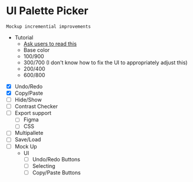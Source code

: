 # UI Palette Picker

`Mockup incremential improvements`

- Tutorial
  - [Ask users to read this](https://refactoringui.com/previews/building-your-color-palette/)
  - Base color
  - 100/900
  - 300/700 (I don't know how to fix the UI to appropriately adjust this)
  - 200/400
  - 600/800
- [X] Undo/Redo
- [X] Copy/Paste
- [ ] Hide/Show
- [ ] Contrast Checker
- [ ] Export support
  - [ ] Figma
  - [ ] CSS
- [ ] Multipallete
- [ ] Save/Load
- [ ] Mock Up
  - UI
    - [ ] Undo/Redo Buttons
    - [ ] Selecting
    - [ ] Copy/Paste Buttons

